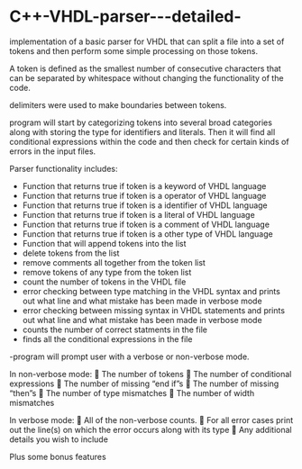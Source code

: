 # C++-VHDL-parser---detailed-

implementation of a basic parser for VHDL that can split a file into a set of
tokens and then perform some simple processing on those tokens.

A token is defined as the smallest number of consecutive characters that can be separated by whitespace without changing the functionality of the code.

delimiters were used to make boundaries between tokens.

program will start by categorizing tokens into several broad categories along with storing the type for identifiers
and literals. Then it will find all conditional expressions within the code and then check for certain
kinds of errors in the input files.

Parser functionality includes:

- Function that returns true if token is a keyword of VHDL language
- Function that returns true if token is a operator of VHDL language
- Function that returns true if token is a identifier of VHDL language
- Function that returns true if token is a literal of VHDL language
- Function that returns true if token is a comment of VHDL language
- Function that returns true if token is a other type of VHDL language
- Function that will append tokens into the list
- delete tokens from the list
- remove comments all together from the token list 
- remove tokens of any type from the token list
- count the number of tokens in the VHDL file
- error checking between type matching in the VHDL syntax and prints out what line and what mistake has been made in verbose mode
- error checking between missing syntax in VHDL statements and prints out what line and what mistake has been made in verbose mode
- counts the number of correct statments in the file
- finds all the conditional expressions in the file


-program will prompt user with a verbose or non-verbose mode.

In non-verbose mode:
 The number of tokens
 The number of conditional expressions
 The number of missing “end if”s
 The number of missing “then”s
 The number of type mismatches
 The number of width mismatches

In verbose mode:
 All of the non-verbose counts.
 For all error cases print out the line(s) on which the error occurs along with its type
 Any additional details you wish to include

Plus some bonus features
